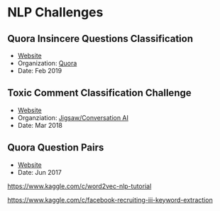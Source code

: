 # NLP Challenges

## Quora Insincere Questions Classification

- [Website](https://www.kaggle.com/c/quora-insincere-questions-classification/data)
- Organization: [Quora]()
- Date: Feb 2019

## Toxic Comment Classification Challenge

- [Website](https://www.kaggle.com/c/jigsaw-toxic-comment-classification-challenge)
- Organziation: [Jigsaw/Conversation AI](https://www.kaggle.com/jigsaw-team/competitions)
- Date: Mar 2018

## Quora Question Pairs

- [Website](https://www.kaggle.com/c/quora-question-pairs)
- Date: Jun 2017

https://www.kaggle.com/c/word2vec-nlp-tutorial

https://www.kaggle.com/c/facebook-recruiting-iii-keyword-extraction
